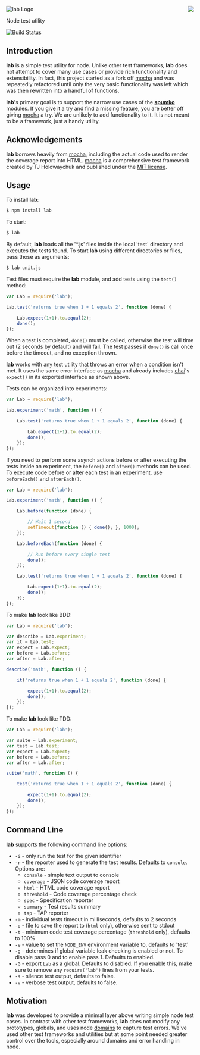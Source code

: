 <a href="https://github.com/spumko"><img src="https://raw.github.com/spumko/spumko/master/images/from.png" align="right" /></a>
![lab Logo](https://raw.github.com/spumko/lab/master/images/lab.png)

Node test utility

[![Build Status](https://secure.travis-ci.org/spumko/lab.png)](http://travis-ci.org/spumko/lab)


## Introduction

**lab** is a simple test utility for node. Unlike other test frameworks, **lab** does not attempt to cover many use cases or provide
rich functionality and extensibility. In fact, this project started as a fork off [mocha](http://visionmedia.github.com/mocha/) and was
repeatedly refactored until only the very basic functionality was left which was then rewritten into a handful of functions.

**lab**'s primary goal is to support the narrow use cases of the [**spumko**](https://github.com/spumko) modules. If you give it a try
and find a missing feature, you are better off giving [mocha](http://visionmedia.github.com/mocha/) a try. We are unlikely to add
functionality to it. It is not meant to be a framework, just a handy utility.

## Acknowledgements

**lab** borrows heavily from [mocha](http://visionmedia.github.com/mocha/), including the actual code used to render the coverage report
into HTML. [mocha](http://visionmedia.github.com/mocha/) is a comprehensive test framework created by TJ Holowaychuk and published under the
[MIT license](https://github.com/visionmedia/mocha/blob/master/LICENSE).

## Usage

To install **lab**:

```bash
$ npm install lab
```

To start:
```bash
$ lab
```

By default, **lab** loads all the '*.js' files inside the local 'test' directory and executes the tests found. To start **lab** using
different directories or files, pass those as arguments:
```bash
$ lab unit.js
```

Test files must require the **lab** module, and add tests using the `test()` method:
```javascript
var Lab = require('lab');

Lab.test('returns true when 1 + 1 equals 2', function (done) {

    Lab.expect(1+1).to.equal(2);
    done();
});
```

When a test is completed, `done()` must be called, otherwise the test will time out (2 seconds by default) and will fail.
The test passes if `done()` is call once before the timeout, and no exception thrown.

**lab** works with any test utility that throws an error when a condition isn't met. It uses the same error interface as
[mocha](http://visionmedia.github.com/mocha/) and already includes [chai](http://chaijs.com/)'s `expect()` in its exported
interface as shown above.

Tests can be organized into experiments:
```javascript
var Lab = require('lab');

Lab.experiment('math', function () {

    Lab.test('returns true when 1 + 1 equals 2', function (done) {

        Lab.expect(1+1).to.equal(2);
        done();
    });
});
```

If you need to perform some asynch actions before or after executing the tests inside an experiment, the `before()` and
`after()` methods can be used. To execute code before or after each test in an experiment, use `beforeEach()` and `afterEach()`.

```javascript
var Lab = require('lab');

Lab.experiment('math', function () {

    Lab.before(function (done) {

        // Wait 1 second
        setTimeout(function () { done(); }, 1000);
    });

    Lab.beforeEach(function (done) {

        // Run before every single test
        done();
    });

    Lab.test('returns true when 1 + 1 equals 2', function (done) {

        Lab.expect(1+1).to.equal(2);
        done();
    });
});
```

To make **lab** look like BDD:
```javascript
var Lab = require('lab');

var describe = Lab.experiment;
var it = Lab.test;
var expect = Lab.expect;
var before = Lab.before;
var after = Lab.after;

describe('math', function () {

    it('returns true when 1 + 1 equals 2', function (done) {

        expect(1+1).to.equal(2);
        done();
    });
});
```

To make **lab** look like TDD:
```javascript
var Lab = require('lab');

var suite = Lab.experiment;
var test = Lab.test;
var expect = Lab.expect;
var before = Lab.before;
var after = Lab.after;

suite('math', function () {

    test('returns true when 1 + 1 equals 2', function (done) {

        expect(1+1).to.equal(2);
        done();
    });
});
```

## Command Line

**lab** supports the following command line options:
- `-i` - only run the test for the given identifier
- `-r` - the reporter used to generate the test results. Defaults to `console`. Options are:
    - `console` - simple text output to console
    - `coverage` - JSON code coverage report
    - `html` - HTML code coverage report
    - `threshold` - Code coverage percentage check
    - `spec` - Specification reporter
    - `summary` - Test results summary 
    - `tap` - TAP reporter
- `-m` - individual tests timeout in milliseconds, defaults to 2 seconds
- `-o` - file to save the report to (`html` only), otherwise sent to stdout
- `-t` - minimum code test coverage percentage (`threshold` only), defaults to 100%
- `-e` - value to set the `NODE_ENV` environment variable to, defaults to 'test'
- `-g` - determines if global variable leak checking is enabled or not.  To disable pass 0 and to enable pass 1.  Defaults to enabled.
- `-G` - export `Lab` as a global. Defaults to disabled. If you enable this, make sure to remove any `require('lab')` lines from your tests.
- `-s` - silence test output, defaults to false.
- `-v` - verbose test output, defaults to false.

## Motivation

**lab** was developed to provide a minimal layer above writing simple node test cases. In contrast with other
test frameworks, **lab** does not modify any prototypes, globals, and uses node
[domains](http://nodejs.org/api/domain.html) to capture test errors. We've used other test frameworks and utilities
but at some point needed greater control over the tools, especially around domains and error handling in node.

